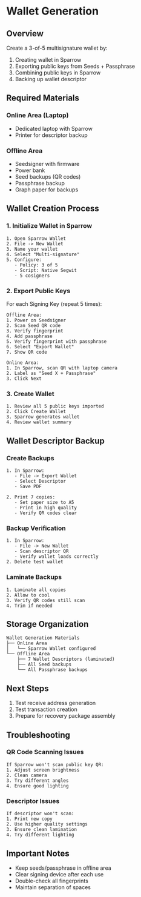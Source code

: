 # Wallet Generation

## Overview
Create a 3-of-5 multisignature wallet by:
1. Creating wallet in Sparrow
2. Exporting public keys from Seeds + Passphrase
3. Combining public keys in Sparrow
4. Backing up wallet descriptor

## Required Materials

### Online Area (Laptop)
- Dedicated laptop with Sparrow
- Printer for descriptor backup

### Offline Area
- Seedsigner with firmware
- Power bank
- Seed backups (QR codes)
- Passphrase backup
- Graph paper for backups

## Wallet Creation Process

### 1. Initialize Wallet in Sparrow
```
1. Open Sparrow Wallet
2. File -> New Wallet
3. Name your wallet
4. Select "Multi-signature"
5. Configure:
   - Policy: 3 of 5
   - Script: Native Segwit
   - 5 cosigners
```

### 2. Export Public Keys
For each Signing Key (repeat 5 times):
```
Offline Area:
1. Power on Seedsigner
2. Scan Seed QR code
3. Verify fingerprint
4. Add passphrase
5. Verify fingerprint with passphrase
6. Select "Export Wallet"
7. Show QR code

Online Area:
1. In Sparrow, scan QR with laptop camera
2. Label as "Seed X + Passphrase"
3. Click Next
```

### 3. Create Wallet
```
1. Review all 5 public keys imported
2. Click Create Wallet
3. Sparrow generates wallet
4. Review wallet summary
```

## Wallet Descriptor Backup

### Create Backups
```
1. In Sparrow:
   - File -> Export Wallet
   - Select Descriptor
   - Save PDF

2. Print 7 copies:
   - Set paper size to A5
   - Print in high quality
   - Verify QR codes clear
```

### Backup Verification
```
1. In Sparrow:
   - File -> New Wallet
   - Scan descriptor QR
   - Verify wallet loads correctly
2. Delete test wallet
```

### Laminate Backups
```
1. Laminate all copies
2. Allow to cool
3. Verify QR codes still scan
4. Trim if needed
```

## Storage Organization
```
Wallet Generation Materials
├── Online Area
│   └── Sparrow Wallet configured
└── Offline Area
    ├── 7 Wallet Descriptors (laminated)
    ├── All Seed backups
    └── All Passphrase backups
```

## Next Steps
1. Test receive address generation
2. Test transaction creation
3. Prepare for recovery package assembly

## Troubleshooting

### QR Code Scanning Issues
```
If Sparrow won't scan public key QR:
1. Adjust screen brightness
2. Clean camera
3. Try different angles
4. Ensure good lighting
```

### Descriptor Issues
```
If descriptor won't scan:
1. Print new copy
2. Use higher quality settings
3. Ensure clean lamination
4. Try different lighting
```

## Important Notes
- Keep seeds/passphrase in offline area
- Clear signing device after each use
- Double-check all fingerprints
- Maintain separation of spaces
